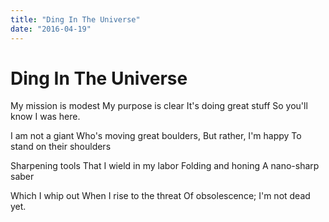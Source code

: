 ```yaml
---
title: "Ding In The Universe"
date: "2016-04-19"
---
```

# Ding In The Universe

My mission is modest My purpose is clear It's doing great stuff So you'll know I was here.

I am not a giant Who's moving great boulders, But rather, I'm happy To stand on their shoulders

Sharpening tools That I wield in my labor Folding and honing A nano-sharp saber

Which I whip out When I rise to the threat Of obsolescence; I'm not dead yet.
